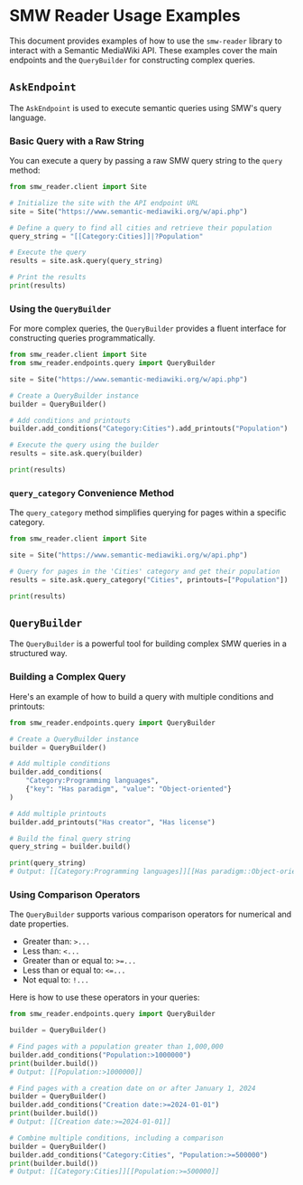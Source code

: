 # SMW Reader Usage Examples

This document provides examples of how to use the `smw-reader` library to interact with a Semantic MediaWiki API. These examples cover the main endpoints and the `QueryBuilder` for constructing complex queries.

## `AskEndpoint`

The `AskEndpoint` is used to execute semantic queries using SMW's query language.

### Basic Query with a Raw String

You can execute a query by passing a raw SMW query string to the `query` method:

```python
from smw_reader.client import Site

# Initialize the site with the API endpoint URL
site = Site("https://www.semantic-mediawiki.org/w/api.php")

# Define a query to find all cities and retrieve their population
query_string = "[[Category:Cities]]|?Population"

# Execute the query
results = site.ask.query(query_string)

# Print the results
print(results)
```

### Using the `QueryBuilder`

For more complex queries, the `QueryBuilder` provides a fluent interface for constructing queries programmatically.

```python
from smw_reader.client import Site
from smw_reader.endpoints.query import QueryBuilder

site = Site("https://www.semantic-mediawiki.org/w/api.php")

# Create a QueryBuilder instance
builder = QueryBuilder()

# Add conditions and printouts
builder.add_conditions("Category:Cities").add_printouts("Population")

# Execute the query using the builder
results = site.ask.query(builder)

print(results)
```

### `query_category` Convenience Method

The `query_category` method simplifies querying for pages within a specific category.

```python
from smw_reader.client import Site

site = Site("https://www.semantic-mediawiki.org/w/api.php")

# Query for pages in the 'Cities' category and get their population
results = site.ask.query_category("Cities", printouts=["Population"])

print(results)
```

## `QueryBuilder`

The `QueryBuilder` is a powerful tool for building complex SMW queries in a structured way.

### Building a Complex Query

Here's an example of how to build a query with multiple conditions and printouts:

```python
from smw_reader.endpoints.query import QueryBuilder

# Create a QueryBuilder instance
builder = QueryBuilder()

# Add multiple conditions
builder.add_conditions(
    "Category:Programming languages",
    {"key": "Has paradigm", "value": "Object-oriented"}
)

# Add multiple printouts
builder.add_printouts("Has creator", "Has license")

# Build the final query string
query_string = builder.build()

print(query_string)
# Output: [[Category:Programming languages]][[Has paradigm::Object-oriented]]|?Has creator|?Has license
```

### Using Comparison Operators

The `QueryBuilder` supports various comparison operators for numerical and date properties.

- Greater than: `>...`
- Less than: `<...`
- Greater than or equal to: `>=...`
- Less than or equal to: `<=...`
- Not equal to: `!...`

Here is how to use these operators in your queries:

```python
from smw_reader.endpoints.query import QueryBuilder

builder = QueryBuilder()

# Find pages with a population greater than 1,000,000
builder.add_conditions("Population:>1000000")
print(builder.build())
# Output: [[Population:>1000000]]

# Find pages with a creation date on or after January 1, 2024
builder = QueryBuilder()
builder.add_conditions("Creation date:>=2024-01-01")
print(builder.build())
# Output: [[Creation date:>=2024-01-01]]

# Combine multiple conditions, including a comparison
builder = QueryBuilder()
builder.add_conditions("Category:Cities", "Population:>=500000")
print(builder.build())
# Output: [[Category:Cities]][[Population:>=500000]]
```
